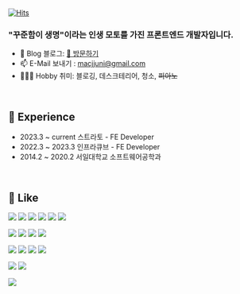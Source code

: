 
<br>

[![Hits](https://hits.seeyoufarm.com/api/count/incr/badge.svg?url=https%3A%2F%2Fgithub.com%2Fmacjjuni&count_bg=%23FF5050&title_bg=%23555555&icon=&icon_color=%23E7E7E7&title=View&edge_flat=false)](https://hits.seeyoufarm.com)

<h3>"꾸준함이 생명"이라는 인생 모토를 가진 프론트엔드 개발자입니다.</h3>

- 🌲 Blog 블로그: [🔗 방문하기](https://kku.dev/)
- 📫 E-Mail 보내기 : macjjuni@gmail.com
- 🤾🏻‍♂️ Hobby 취미: 블로깅, 데스크테리어, 청소, <del>피아노</del>

<br>

## 🌳 Experience

- 2023.3 ~ current 스트라토  - FE Developer
- 2022.3 ~ 2023.3  인프라큐브 - FE Developer
- 2014.2 ~ 2020.2  서일대학교 소프트웨어공학과

<br>

## 💜 Like


<img src="https://img.shields.io/badge/Next.js-000000?style=for-the-badge&logo=Next.js&logoColor=white" /> <img src="https://img.shields.io/badge/React-61DAFB?style=for-the-badge&logo=React&logoColor=white" /> <img src="https://img.shields.io/badge/Vue.js-4FC08D?style=for-the-badge&logo=Vue.js&logoColor=white" /> <img src="https://img.shields.io/badge/TypeScript-3178C6?style=for-the-badge&logo=TypeScript&logoColor=white" /> <img src="https://img.shields.io/badge/Webpack-8DD6F9?style=for-the-badge&logo=Webpack&logoColor=white" /> <img src="https://img.shields.io/badge/Vite-646CFF?style=for-the-badge&logo=Vite&logoColor=white" />

<img src="https://img.shields.io/badge/Tailwind CSS-06B6D4?style=for-the-badge&logo=TailwindCSS&logoColor=white" /> <img src="https://img.shields.io/badge/Styled Components-DB7093?style=for-the-badge&logo=Styled-Components&logoColor=white" /> <img src="https://img.shields.io/badge/MUI-007FFF?style=for-the-badge&logo=MUI&logoColor=white" /> <img src="https://img.shields.io/badge/Framer-0055FF?style=for-the-badge&logo=Framer&logoColor=white" />

<img src="https://img.shields.io/badge/HTML5-E34F26?style=for-the-badge&logo=HTML5&logoColor=white" /> <img src="https://img.shields.io/badge/JavaScript-F7DF1E?style=for-the-badge&logo=JavaScript&logoColor=white" /> <img src="https://img.shields.io/badge/CSS3-1572B6?style=for-the-badge&logo=CSS3&logoColor=white" /> <img src="https://img.shields.io/badge/Sass-CC6699?style=for-the-badge&logo=Sass&logoColor=white" />

<img src="https://img.shields.io/badge/Firebase-FFCA28?style=for-the-badge&logo=Firebase&logoColor=white" /> <img src="https://img.shields.io/badge/AmazonEC2-FF9900?style=for-the-badge&logo=AmazonEC2&logoColor=white" />

<img src="https://img.shields.io/badge/Notion-000000?style=for-the-badge&logo=Notion&logoColor=white" />



